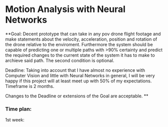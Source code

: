 # Motion Analysis with Neural Networks 

**Goal: Decent prototype that can take in any pov drone flight footage and make statements about the velocity, acceleration, position and rotation of the drone relative to the enviroment.
Furthermore the system should be capable of predicting one or multiple paths with >90% certainty and predict the required changes to the current state of the system it has to make to archieve said path. 
The second condition is optional. 

Deadline: Taking into account that I have almost no experience with Computer Vision and little with Neural Networks in general, I will be very happy if this project will at least meet up with 50% of my expectations. Timeframe is 2 months.

Changes to the Deadline or extensions of the Goal are acceptable. **

### Time plan:

1st week: 

